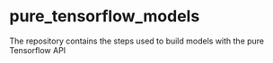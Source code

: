 # pure_tensorflow_models
The repository contains the steps used to build models with the pure Tensorflow API
